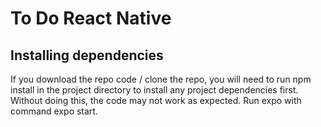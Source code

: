 # **To Do React Native**
## **Installing dependencies**
If you download the repo code / clone the repo, you will need to run npm install in the project directory to install any project dependencies first. Without doing this, the code may not work as expected. Run expo with command expo start.